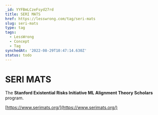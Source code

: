 ```yaml
---
_id: YYFBmLCzeFsyd27rd
title: SERI MATS
href: https://lesswrong.com/tag/seri-mats
slug: seri-mats
type: tag
tags:
  - LessWrong
  - Concept
  - Tag
synchedAt: '2022-08-29T10:47:14.630Z'
status: todo
---
```


# SERI MATS

The **Stanford Existential Risks Initiative ML Alignment Theory Scholars** program.

[https://www.serimats.org/](https://www.serimats.org/)
